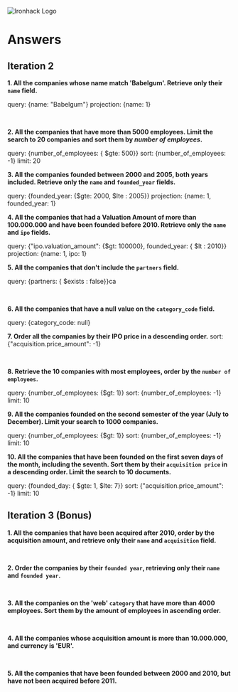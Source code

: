 ![Ironhack Logo](https://i.imgur.com/1QgrNNw.png)

# Answers

## Iteration 2

**1. All the companies whose name match 'Babelgum'. Retrieve only their `name` field.**

query: {name: "Babelgum"}
projection: {name: 1}

<br>

**2. All the companies that have more than 5000 employees. Limit the search to 20 companies and sort them by *number of employees*.**


query: {number_of_employees: { $gte: 500}}
sort: {number_of_employees: -1}
limit: 20
<br>

**3. All the companies founded between 2000 and 2005, both years included. Retrieve only the `name` and `founded_year` fields.**


query: {founded_year: {$gte: 2000, $lte : 2005}}
projection: {name: 1, founded_year: 1}
<br>

**4. All the companies that had a Valuation Amount of more than 100.000.000 and have been founded before 2010. Retrieve only the `name` and `ipo` fields.**

query: {"ipo.valuation_amount": {$gt: 100000}, founded_year: { $lt : 2010}}
projection: {name: 1, ipo: 1}
<br>

**5. All the companies that don't include the `partners` field.**

query: {partners: { $exists : false}}ca

<br>

**6. All the companies that have a null value on the `category_code` field.**

query: {category_code: null}
<br>

**7. Order all the companies by their IPO price in a descending order.**
sort: {"acquisition.price_amount": -1}

<br>

**8. Retrieve the 10 companies with most employees, order by the `number of employees`.**

query: {number_of_employees: {$gt: 1}}
sort: {number_of_employees: -1}
limit: 10
<br>

**9. All the companies founded on the second semester of the year (July to December). Limit your search to 1000 companies.**

query: {number_of_employees: {$gt: 1}}
sort: {number_of_employees: -1}
limit: 10
<br>

**10. All the companies that have been founded on the first seven days of the month, including the seventh. Sort them by their `acquisition price` in a descending order. Limit the search to 10 documents.**

query: {founded_day: { $gte: 1, $lte: 7}}
sort: {"acquisition.price_amount": -1}
limit: 10
<br>

## Iteration 3 (Bonus)

**1. All the companies that have been acquired after 2010, order by the acquisition amount, and retrieve only their `name` and `acquisition` field.**

<!-- Your Query Goes Here -->

<br>

**2. Order the companies by their `founded year`, retrieving only their `name` and `founded year`.**

<!-- Your Query Goes Here -->

<br>

**3. All the companies on the 'web' `category` that have more than 4000 employees. Sort them by the amount of employees in ascending order.**

<!-- Your Query Goes Here -->

<br>

**4. All the companies whose acquisition amount is more than 10.000.000, and currency is 'EUR'.**

<!-- Your Query Goes Here -->

<br>

**5. All the companies that have been founded between 2000 and 2010, but have not been acquired before 2011.**

<!-- Your Query Goes Here -->

<br>
